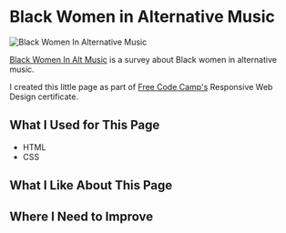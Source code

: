# Black Women in Alternative Music

![Black Women In Alternative Music](img/screenshot.png)

[Black Women In Alt Music](https://bealearnscode.github.io/black-women-in-alt-music/) is a survey about Black women in alternative music.

I created this little page as part of [Free Code Camp's](https://www.freecodecamp.org/) Responsive Web Design certificate.

## What I Used for This Page

- HTML
- CSS

## What I Like About This Page
## Where I Need to Improve
